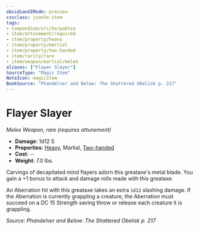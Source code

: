 ```yaml
---
obsidianUIMode: preview
cssclass: json5e-item
tags:
- compendium/src/5e/pabtso
- item/attunement/required
- item/property/heavy
- item/property/martial
- item/property/two-handed
- item/rarity/rare
- item/weapon/martial/melee
aliases: ["Flayer Slayer"]
SourceType: "Magic Item"
NoteIcon: magicitem
BookSource: "Phandelver and Below: The Shattered Obelisk p. 217"
---
```

# Flayer Slayer
*Melee Weapon, rare (requires attunement)*  

- **Damage**: 1d12 S
- **Properties**: [Heavy](/2-Mechanics/CLI/rules/item-properties.md#Heavy), Martial, [Two-handed](/2-Mechanics/CLI/rules/item-properties.md#Two-handed)
- **Cost**: ⏤
- **Weight**: 7.0 lbs.

Carvings of decapitated mind flayers adorn this greataxe's metal blade. You gain a +1 bonus to attack and damage rolls made with this greataxe.

An Aberration hit with this greataxe takes an extra `1d12` slashing damage. If the Aberration is currently grappling a creature, the Aberration must succeed on a DC 15 Strength saving throw or release each creature it is grappling.

*Source: Phandelver and Below: The Shattered Obelisk p. 217*